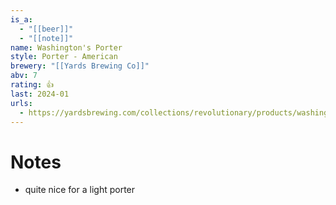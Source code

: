 ```yaml
---
is_a:
  - "[[beer]]"
  - "[[note]]"
name: Washington's Porter
style: Porter - American
brewery: "[[Yards Brewing Co]]"
abv: 7
rating: 👍
last: 2024-01
urls:
  - https://yardsbrewing.com/collections/revolutionary/products/washingtons-porter
---
```

# Notes
- quite nice for a light porter
